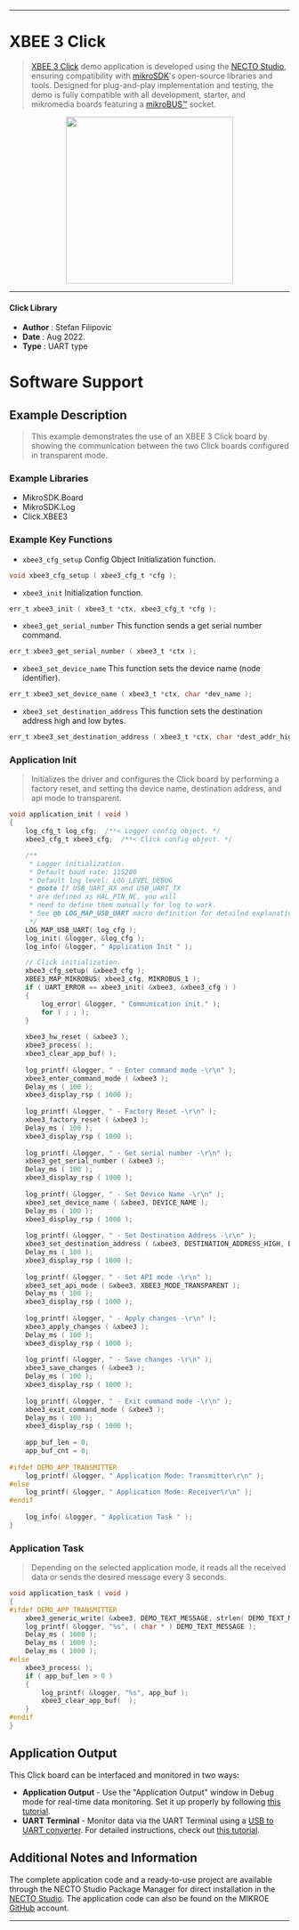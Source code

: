 
---
# XBEE 3 Click

> [XBEE 3 Click](https://www.mikroe.com/?pid_product=MIKROE-5299) demo application is developed using
the [NECTO Studio](https://www.mikroe.com/necto), ensuring compatibility with [mikroSDK](https://www.mikroe.com/mikrosdk)'s
open-source libraries and tools. Designed for plug-and-play implementation and testing, the demo is fully compatible with
all development, starter, and mikromedia boards featuring a [mikroBUS&trade;](https://www.mikroe.com/mikrobus) socket.

<p align="center">
  <img src="https://www.mikroe.com/?pid_product=MIKROE-5299&image=1" height=300px>
</p>

---

#### Click Library

- **Author**        : Stefan Filipovic
- **Date**          : Aug 2022.
- **Type**          : UART type

# Software Support

## Example Description

> This example demonstrates the use of an XBEE 3 Click board by showing the communication between the two Click boards configured in transparent mode.

### Example Libraries

- MikroSDK.Board
- MikroSDK.Log
- Click.XBEE3

### Example Key Functions

- `xbee3_cfg_setup` Config Object Initialization function.
```c
void xbee3_cfg_setup ( xbee3_cfg_t *cfg );
```

- `xbee3_init` Initialization function.
```c
err_t xbee3_init ( xbee3_t *ctx, xbee3_cfg_t *cfg );
```

- `xbee3_get_serial_number` This function sends a get serial number command.
```c
err_t xbee3_get_serial_number ( xbee3_t *ctx );
```

- `xbee3_set_device_name` This function sets the device name (node identifier).
```c
err_t xbee3_set_device_name ( xbee3_t *ctx, char *dev_name );
```

- `xbee3_set_destination_address` This function sets the destination address high and low bytes.
```c
err_t xbee3_set_destination_address ( xbee3_t *ctx, char *dest_addr_high, char *dest_addr_low );
```

### Application Init

> Initializes the driver and configures the Click board by performing a factory reset, and setting the device name, destination address, and api mode to transparent.

```c
void application_init ( void )
{
    log_cfg_t log_cfg;  /**< Logger config object. */
    xbee3_cfg_t xbee3_cfg;  /**< Click config object. */

    /** 
     * Logger initialization.
     * Default baud rate: 115200
     * Default log level: LOG_LEVEL_DEBUG
     * @note If USB_UART_RX and USB_UART_TX 
     * are defined as HAL_PIN_NC, you will 
     * need to define them manually for log to work. 
     * See @b LOG_MAP_USB_UART macro definition for detailed explanation.
     */
    LOG_MAP_USB_UART( log_cfg );
    log_init( &logger, &log_cfg );
    log_info( &logger, " Application Init " );

    // Click initialization.
    xbee3_cfg_setup( &xbee3_cfg );
    XBEE3_MAP_MIKROBUS( xbee3_cfg, MIKROBUS_1 );
    if ( UART_ERROR == xbee3_init( &xbee3, &xbee3_cfg ) ) 
    {
        log_error( &logger, " Communication init." );
        for ( ; ; );
    }
    
    xbee3_hw_reset ( &xbee3 );
    xbee3_process( );
    xbee3_clear_app_buf( );
    
    log_printf( &logger, " - Enter command mode -\r\n" );
    xbee3_enter_command_mode ( &xbee3 );
    Delay_ms ( 100 );
    xbee3_display_rsp ( 1000 );
    
    log_printf( &logger, " - Factory Reset -\r\n" );
    xbee3_factory_reset ( &xbee3 );
    Delay_ms ( 100 );
    xbee3_display_rsp ( 1000 );
    
    log_printf( &logger, " - Get serial number -\r\n" );
    xbee3_get_serial_number ( &xbee3 );
    Delay_ms ( 100 );
    xbee3_display_rsp ( 1000 );
    
    log_printf( &logger, " - Set Device Name -\r\n" );
    xbee3_set_device_name ( &xbee3, DEVICE_NAME );
    Delay_ms ( 100 );
    xbee3_display_rsp ( 1000 );
    
    log_printf( &logger, " - Set Destination Address -\r\n" );
    xbee3_set_destination_address ( &xbee3, DESTINATION_ADDRESS_HIGH, DESTINATION_ADDRESS_LOW );
    Delay_ms ( 100 );
    xbee3_display_rsp ( 1000 );
    
    log_printf( &logger, " - Set API mode -\r\n" );
    xbee3_set_api_mode ( &xbee3, XBEE3_MODE_TRANSPARENT );
    Delay_ms ( 100 );
    xbee3_display_rsp ( 1000 );
    
    log_printf( &logger, " - Apply changes -\r\n" );
    xbee3_apply_changes ( &xbee3 );
    Delay_ms ( 100 );
    xbee3_display_rsp ( 1000 ); 
    
    log_printf( &logger, " - Save changes -\r\n" );
    xbee3_save_changes ( &xbee3 );
    Delay_ms ( 100 );
    xbee3_display_rsp ( 1000 );
    
    log_printf( &logger, " - Exit command mode -\r\n" );
    xbee3_exit_command_mode ( &xbee3 );
    Delay_ms ( 100 );
    xbee3_display_rsp ( 1000 ); 
    
    app_buf_len = 0;
    app_buf_cnt = 0;
    
#ifdef DEMO_APP_TRANSMITTER
    log_printf( &logger, " Application Mode: Transmitter\r\n" );
#else
    log_printf( &logger, " Application Mode: Receiver\r\n" );
#endif
    
    log_info( &logger, " Application Task " );
}
```

### Application Task

> Depending on the selected application mode, it reads all the received data or sends the desired message every 3 seconds.

```c
void application_task ( void )
{
#ifdef DEMO_APP_TRANSMITTER
    xbee3_generic_write( &xbee3, DEMO_TEXT_MESSAGE, strlen( DEMO_TEXT_MESSAGE ) );
    log_printf( &logger, "%s", ( char * ) DEMO_TEXT_MESSAGE );
    Delay_ms ( 1000 );
    Delay_ms ( 1000 );
    Delay_ms ( 1000 ); 
#else
    xbee3_process( );
    if ( app_buf_len > 0 ) 
    {
        log_printf( &logger, "%s", app_buf );
        xbee3_clear_app_buf(  );
    }
#endif
}
```

## Application Output

This Click board can be interfaced and monitored in two ways:
- **Application Output** - Use the "Application Output" window in Debug mode for real-time data monitoring.
Set it up properly by following [this tutorial](https://www.youtube.com/watch?v=ta5yyk1Woy4).
- **UART Terminal** - Monitor data via the UART Terminal using
a [USB to UART converter](https://www.mikroe.com/click/interface/usb?interface*=uart,uart). For detailed instructions,
check out [this tutorial](https://help.mikroe.com/necto/v2/Getting%20Started/Tools/UARTTerminalTool).

## Additional Notes and Information

The complete application code and a ready-to-use project are available through the NECTO Studio Package Manager for 
direct installation in the [NECTO Studio](https://www.mikroe.com/necto). The application code can also be found on
the MIKROE [GitHub](https://github.com/MikroElektronika/mikrosdk_click_v2) account.

---
